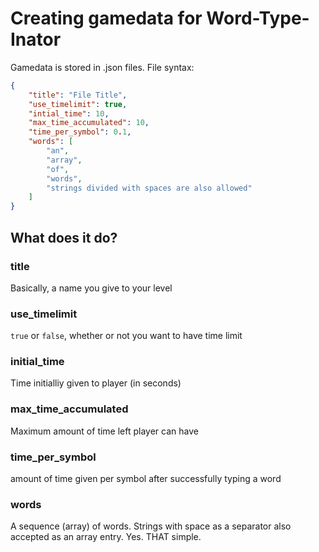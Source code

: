 # Creating gamedata for Word-Type-Inator
Gamedata is stored in .json files. File syntax:
```json
{
	"title": "File Title",
	"use_timelimit": true,
 	"intial_time": 10,
	"max_time_accumulated": 10,
	"time_per_symbol": 0.1,
	"words": [
		"an",
		"array",
		"of",
		"words",
		"strings divided with spaces are also allowed"
	]
}
```
## What does it do?
### title
Basically, a name you give to your level
### use_timelimit
`true` or `false`, whether or not you want to have time limit
### initial_time
Time initialliy given to player (in seconds)
### max_time_accumulated
Maximum amount of time left player can have
### time_per_symbol
amount of time given per symbol after successfully typing a word
### words
A sequence (array) of words. Strings with space as a separator also accepted as an array entry.
Yes. THAT simple.
